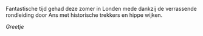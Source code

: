 Fantastische tijd gehad deze zomer in Londen mede dankzij de verrassende
rondleiding door Ans met historische trekkers en hippe wijken.

*Greetje*
